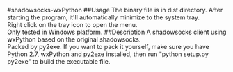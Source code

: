 #shadowsocks-wxPython
##Usage
The binary file is in dist directory.
After starting the program, it'll automatically minimize to the system tray.  
Right click on the tray icon to open the menu.  
Only tested in Windows platform.
##Description
A shadowsocks client using wxPython based on the original shadowsocks.  
Packed by py2exe.
If you want to pack it yourself, make sure you have Python 2.7, wxPython and py2exe installed, then run "python setup.py py2exe" to build the executable file.  
